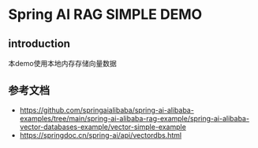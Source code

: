 # Spring AI RAG SIMPLE DEMO

## introduction

本demo使用本地内存存储向量数据

## 参考文档

- https://github.com/springaialibaba/spring-ai-alibaba-examples/tree/main/spring-ai-alibaba-rag-example/spring-ai-alibaba-vector-databases-example/vector-simple-example
- https://springdoc.cn/spring-ai/api/vectordbs.html